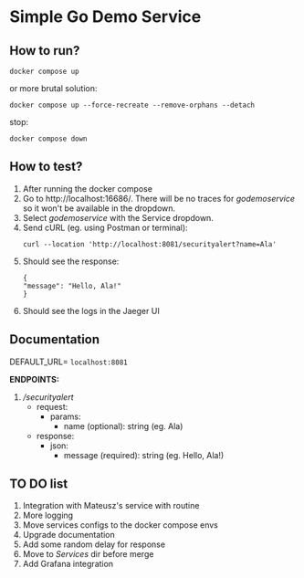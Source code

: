 # Simple Go Demo Service

## How to run?

```shell
docker compose up
```

or more brutal solution:

```shell
docker compose up --force-recreate --remove-orphans --detach
```

stop:

```shell
docker compose down
```

## How to test?

1. After running the docker compose 
2. Go to http://localhost:16686/. There will be no traces for _godemoservice_ so it won't be available in the dropdown.
3. Select _godemoservice_ with the Service dropdown.
4. Send cURL (eg. using Postman or terminal): 
    ```
   curl --location 'http://localhost:8081/securityalert?name=Ala'
   ```
5. Should see the response:
    ```
    {
    "message": "Hello, Ala!"
    }
   ```
6. Should see the logs in the Jaeger UI

## Documentation

DEFAULT_URL= `localhost:8081`

**ENDPOINTS:**

1. _/securityalert_
    * request:
      * params:
        * name (optional): string (eg. Ala)
    * response:
      * json:
        * message (required): string (eg. Hello, Ala!) 

## TO DO list

1. Integration with Mateusz's service with routine
2. More logging
3. Move services configs to the docker compose envs
4. Upgrade documentation
5. Add some random delay for response
6. Move to _Services_ dir before merge
7. Add Grafana integration
